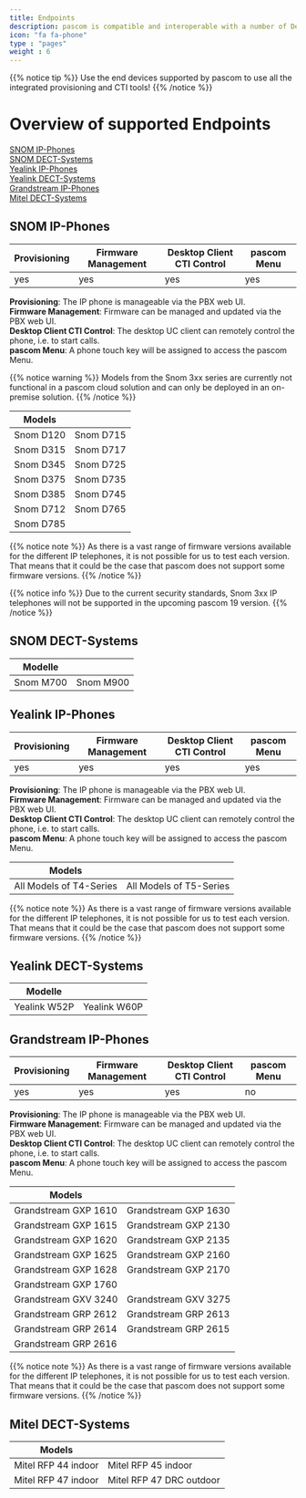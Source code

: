 ```yaml
---
title: Endpoints
description: pascom is compatible and interoperable with a number of Desktop VoIP phones. This guide explains how you can automatically and securely on-board i.e. integrate any supported device with your pascom phone system.
icon: "fa fa-phone"
type : "pages"
weight : 6
---
```


{{% notice tip %}}
Use the end devices supported by pascom to use all the integrated provisioning and CTI tools!
{{% /notice %}}

# Overview of supported Endpoints

[SNOM IP-Phones](#snom-ip-phones "SNOM IP-Phones")  
[SNOM DECT-Systems](#snom-dect-systems "SNOM DECT-Systems")      
[Yealink IP-Phones](#yealink-ip-phones "Yealink IP-Phones")  
[Yealink DECT-Systems](#yealink-dect-systems "Yealink DECT-Systems")  
[Grandstream IP-Phones](#grandstream-ip-phones "Grandstream IP-Phones")  
[Mitel DECT-Systems](#mitel-dect-systems "Mitel DECT-Systems")     

## SNOM IP-Phones

|Provisioning|Firmware Management|Desktop Client CTI Control|pascom Menu|
|---|---|---|---|
|yes|yes|yes|yes|

**Provisioning**: The IP phone is manageable via the PBX web UI.<br>
**Firmware Management**: Firmware can be managed and updated via the PBX web UI.<br>
**Desktop Client CTI Control**: The desktop UC client can remotely control the phone, i.e. to start calls.<br>
**pascom Menu**: A phone touch key will be assigned to access the pascom Menu.

{{% notice warning %}}
Models from the Snom 3xx series are currently not functional in a pascom cloud solution and can only be deployed in an on-premise solution.
{{% /notice %}}

|Models||
|---|---|
|Snom D120|Snom D715|
|Snom D315|Snom D717|
|Snom D345|Snom D725|
|Snom D375|Snom D735|
|Snom D385|Snom D745|
|Snom D712|Snom D765|
|Snom D785||

<!--- |Modell|getestete Firmware-Version|
|---|---|
|Snom D120|10.1.33.33|
|Snom D315| 8.9.|
|Snom D345|8.9.3.40|
|Snom D375|8.9.3.60|
|Snom D385|10.1.33.33|
|Snom D715|8.9.3.80|
|Snom D725|8.9.3|
|Snom D735|10.1.33.33|
|Snom D745|8.9.3.80|
|Snom D765|8.9.3|

alt:
|Snom D785|10.1.20.0|
|Snom 710|8.7.3.25.5|
|Snom 720|8.7.3.25.5|
|Snom 760|8.7.3.25.5|
|Snom 821|?| --->

{{% notice note %}}
As there is a vast range of firmware versions available for the different IP telephones, it is not possible for us to test each version. That means that it could be the case that pascom does not support some firmware versions. 
{{% /notice %}}

{{% notice info %}}
Due to the current security standards, Snom 3xx IP telephones will not be supported in the upcoming pascom 19 version.
{{% /notice %}}

## SNOM DECT-Systems

|Modelle||
|---|---|
|Snom M700|Snom M900|

## Yealink IP-Phones

|Provisioning|Firmware Management|Desktop Client CTI Control|pascom Menu|
|---|---|---|---|
|yes|yes|yes|yes|

**Provisioning**: The IP phone is manageable via the PBX web UI.<br>
**Firmware Management**: Firmware can be managed and updated via the PBX web UI.<br>
**Desktop Client CTI Control**: The desktop UC client can remotely control the phone, i.e. to start calls.<br>
**pascom Menu**: A phone touch key will be assigned to access the pascom Menu.

|Models||
|---|---|
|All Models of T4-Series|All Models of T5-Series|

{{% notice note %}}
As there is a vast range of firmware versions available for the different IP telephones, it is not possible for us to test each version. That means that it could be the case that pascom does not support some firmware versions. 
{{% /notice %}}

<!--- |Modell|Firmware|
|---|---|
|T41P|36.81.0.110|
|T46G|28.81.0.110, 28.73.0.50|
|T46S|66.81.0.20, 66.81.0.110| --->

## Yealink DECT-Systems

|Modelle||
|---|---|
|Yealink W52P|Yealink W60P|

## Grandstream IP-Phones

|Provisioning|Firmware Management|Desktop Client CTI Control|pascom Menu|
|---|---|---|---|
|yes|yes|yes|no|

**Provisioning**: The IP phone is manageable via the PBX web UI.<br>
**Firmware Management**: Firmware can be managed and updated via the PBX web UI.<br>
**Desktop Client CTI Control**: The desktop UC client can remotely control the phone, i.e. to start calls.<br>
**pascom Menu**: A phone touch key will be assigned to access the pascom Menu.

|Models||
|---|---|
|Grandstream GXP 1610|Grandstream GXP 1630|
|Grandstream GXP 1615|Grandstream GXP 2130|
|Grandstream GXP 1620|Grandstream GXP 2135|
|Grandstream GXP 1625|Grandstream GXP 2160|
|Grandstream GXP 1628|Grandstream GXP 2170|
|Grandstream GXP 1760||
|Grandstream GXV 3240|Grandstream GXV 3275|
|Grandstream GRP 2612|Grandstream GRP 2613|
|Grandstream GRP 2614|Grandstream GRP 2615|
|Grandstream GRP 2616||

{{% notice note %}}
As there is a vast range of firmware versions available for the different IP telephones, it is not possible for us to test each version. That means that it could be the case that pascom does not support some firmware versions. 
{{% /notice %}}

<!--- |Modell|Empfohlene Firmware|
|---|---|
|GXP 1630|1.0.4.55|
|GXP 2130|1.0.7.25|
|GXP 2135|1.0.7.97|
|GXP 2160|1.0.7.97|
|GXV 3240|1.0.3.158| --->

## Mitel DECT-Systems

|Models||
|---|---|
|Mitel RFP 44 indoor|Mitel RFP 45 indoor|
|Mitel RFP 47 indoor|Mitel RFP 47 DRC outdoor|